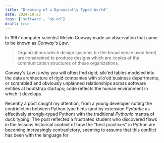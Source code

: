 ```yaml
---
title: "Dreaming of a Dynamically Typed World"
date: 2024-10-23
tags: ['software', 'op-ed']
draft: true
---
```

In 1967 computer scientist Melvin Conway made an observation that came to be known as _Conway's Law_.
> Organizations which design systems (in the broad sense used here) are constrained to produce designs which are copies of the communication structures of these organizations.

Conway's Law is why you will often find rigid, silo'ed tables modeled into the data architecture of rigid companies with silo'ed business departments, or scrambled and obviously unplanned relationships across software entities at bootstrap startups; code reflects the human environment in which it develops.

Recently a post caught my attention, from a young developer noting the contridiction between Python type hints (and by extension _Pydantic_ as effectively strongly-typed Python) with the traditional _Pythonic_ mantra of duck typing. The post reflected a frustrated student who discovered flaws in the lessons historical context of how the "best practices" in Python are becoming increasingly contradictory, seeming to assume that this conflict has been with the language for 
<!--stackedit_data:
eyJoaXN0b3J5IjpbLTUzOTYyMjI1LDEwOTA1NTAyMzhdfQ==
-->